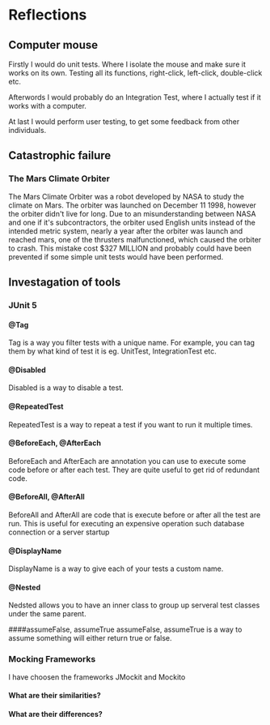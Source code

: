 # Reflections

## Computer mouse

Firstly I would do unit tests. Where I isolate the mouse and make sure it works on its own. Testing all its functions, right-click, left-click, double-click etc.

Afterwords I would probably do an Integration Test, where I actually test if it works with a computer. 

At last I would perform user testing, to get some feedback from other individuals.


## Catastrophic failure
### The Mars Climate Orbiter
The Mars Climate Orbiter was a robot developed by NASA to study the climate on Mars. The orbiter was launched on December 11 1998, however the orbiter didn't live for long. Due to an misunderstanding between NASA and one if it's subcontractors, the orbiter used English units instead of the intended metric system, nearly a year after the orbiter was launch and reached mars, one of the thrusters malfunctioned, which caused the orbiter to crash. This mistake cost $327 MILLION and probably could have been prevented if some simple unit tests would have been performed. 


## Investagation of tools

### JUnit 5

#### @Tag
Tag is a way you filter tests with a unique name. For example, you can tag them by what kind of test it is eg. UnitTest, IntegrationTest etc. 

#### @Disabled
Disabled is a way to disable a test.

#### @RepeatedTest
RepeatedTest is a way to repeat a test if you want to run it multiple times. 

#### @BeforeEach, @AfterEach
BeforeEach and AfterEach are annotation you can use to execute some code before or after each test. They are quite useful to get rid of redundant code.

#### @BeforeAll, @AfterAll
BeforeAll and AfterAll are code that is execute before or after all the test are run. This is useful for executing an expensive operation such database connection or a server startup

#### @DisplayName
DisplayName is a way to give each of your tests a custom name.

#### @Nested
Nedsted allows you to have an inner class to group up serveral test classes under the same parent.

####assumeFalse, assumeTrue
assumeFalse, assumeTrue is a way to assume something will either return true or false. 

### Mocking Frameworks

I have choosen the frameworks JMockit and Mockito

#### What are their similarities?

#### What are their differences?


